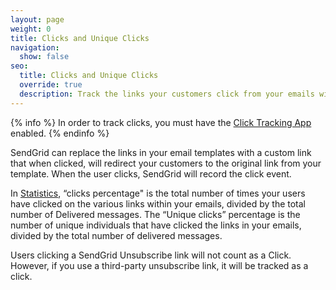 ```yaml
---
layout: page
weight: 0
title: Clicks and Unique Clicks
navigation:
  show: false
seo:
  title: Clicks and Unique Clicks
  override: true
  description: Track the links your customers click from your emails with SendGrid.
---
```


{% info %}
In order to track clicks, you must have the [Click Tracking App]({{root_url}}/User_Guide/Settings/tracking.html) enabled.
{% endinfo %}

SendGrid can replace the links in your email templates with a custom link that when clicked, will redirect your customers to the original link from your template. When the user clicks, SendGrid will record the click event.

In [Statistics]({{root_url}}/User_Guide/Delivery_Metrics/email_activity.html), “clicks percentage" is the total number of times your users have clicked on the various links within your emails, divided by the total number of Delivered messages. The “Unique clicks” percentage is the number of unique individuals that have clicked the links in your emails, divided by the total number of delivered messages.

Users clicking a SendGrid Unsubscribe link will not count as a Click. However, if you use a third-party unsubscribe link, it will be tracked as a click.
